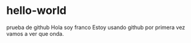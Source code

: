 # hello-world
prueba de github
Hola soy franco
Estoy usando github por primera vez vamos a ver que onda.
